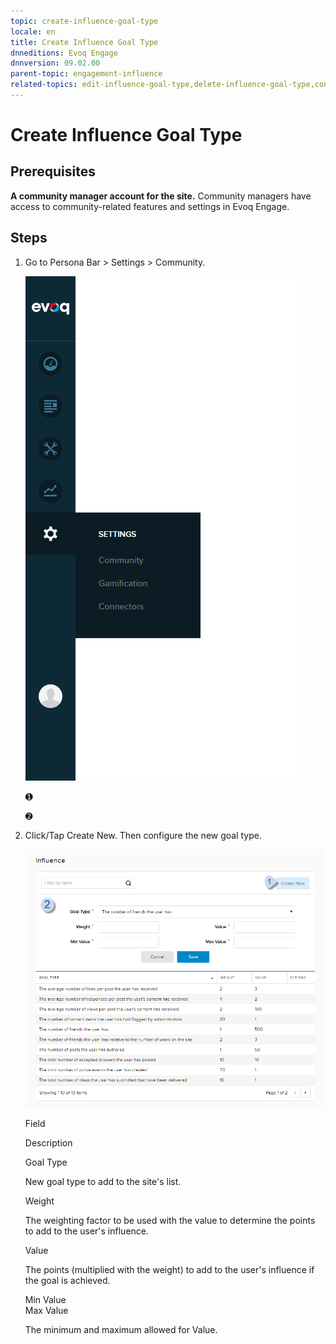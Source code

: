 ```yaml
---
topic: create-influence-goal-type
locale: en
title: Create Influence Goal Type
dnneditions: Evoq Engage
dnnversion: 09.02.00
parent-topic: engagement-influence
related-topics: edit-influence-goal-type,delete-influence-goal-type,config-misc-community-settings
---
```


# Create Influence Goal Type

## Prerequisites

**A community manager account for the site.** Community managers have access to community-related features and settings in Evoq Engage.

## Steps

1.  Go to Persona Bar \> Settings \> Community.
    
    ![Persona Bar > Settings > Community](/images/scr-pbar-mod-Settings-E91.png)
    
    ➊
    
    ➋
    
2.  Click/Tap Create New. Then configure the new goal type.
    
      
    
    ![Community Influence — Create New.](/images/scr-CommunityInfluence-GoalsNew.png)
    
      
    
    Field
    
    Description
    
    Goal Type
    
    New goal type to add to the site's list.
    
    Weight
    
    The weighting factor to be used with the value to determine the points to add to the user's influence.
    
    Value
    
    The points (multiplied with the weight) to add to the user's influence if the goal is achieved.
    
    Min Value  
    Max Value
    
    The minimum and maximum allowed for Value.